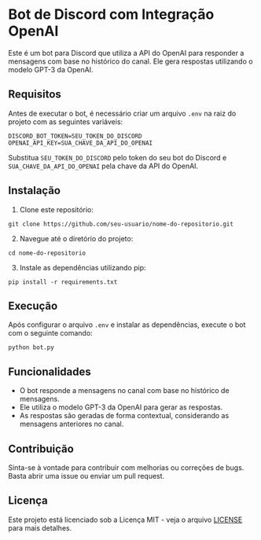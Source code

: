 # Bot de Discord com Integração OpenAI

Este é um bot para Discord que utiliza a API do OpenAI para responder a mensagens com base no histórico do canal. Ele gera respostas utilizando o modelo GPT-3 da OpenAI.

## Requisitos

Antes de executar o bot, é necessário criar um arquivo `.env` na raiz do projeto com as seguintes variáveis:

```
DISCORD_BOT_TOKEN=SEU_TOKEN_DO_DISCORD
OPENAI_API_KEY=SUA_CHAVE_DA_API_DO_OPENAI
```

Substitua `SEU_TOKEN_DO_DISCORD` pelo token do seu bot do Discord e `SUA_CHAVE_DA_API_DO_OPENAI` pela chave da API do OpenAI.

## Instalação

1. Clone este repositório:

```
git clone https://github.com/seu-usuario/nome-do-repositorio.git
```

2. Navegue até o diretório do projeto:

```
cd nome-do-repositorio
```

3. Instale as dependências utilizando pip:

```
pip install -r requirements.txt
```

## Execução

Após configurar o arquivo `.env` e instalar as dependências, execute o bot com o seguinte comando:

```
python bot.py
```

## Funcionalidades

- O bot responde a mensagens no canal com base no histórico de mensagens.
- Ele utiliza o modelo GPT-3 da OpenAI para gerar as respostas.
- As respostas são geradas de forma contextual, considerando as mensagens anteriores no canal.

## Contribuição

Sinta-se à vontade para contribuir com melhorias ou correções de bugs. Basta abrir uma issue ou enviar um pull request.

## Licença

Este projeto está licenciado sob a Licença MIT - veja o arquivo [LICENSE](LICENSE) para mais detalhes.
